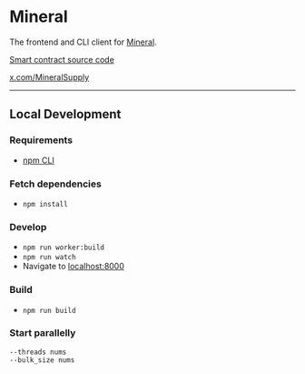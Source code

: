 # Mineral

The frontend and CLI client for [Mineral](https://mineral.supply/).

[Smart contract source code](https://github.com/ronanyeah/mineral)

[x.com/MineralSupply](https://x.com/MineralSupply)

---

## Local Development

### Requirements
- [npm CLI](https://docs.npmjs.com/)

### Fetch dependencies
- `npm install`

### Develop
- `npm run worker:build`
- `npm run watch`
- Navigate to [localhost:8000](http:localhost:8000)

### Build
- `npm run build`

### Start parallelly
```
--threads nums
--bulk_size nums
```
